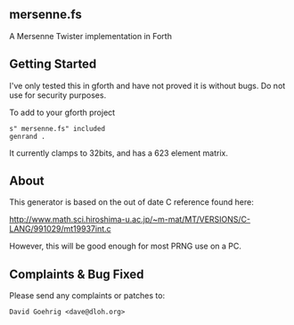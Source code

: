 mersenne.fs
-----------

A Mersenne Twister implementation in Forth


Getting Started
---------------

I've only tested this in gforth and have not proved it is without bugs.  Do not use for security purposes.

To add to your gforth project

	s" mersenne.fs" included
	genrand .

It currently clamps to 32bits, and has a 623 element matrix.


About
-----

This generator is based on the out of date C reference found here:

http://www.math.sci.hiroshima-u.ac.jp/~m-mat/MT/VERSIONS/C-LANG/991029/mt19937int.c

However, this will be good enough for most PRNG use on a PC.


Complaints & Bug Fixed
----------------------

Please send any complaints or patches to:

	David Goehrig <dave@dloh.org>
